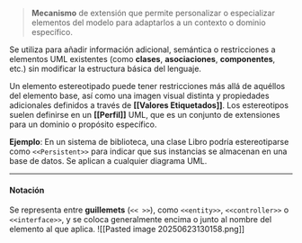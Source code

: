 > **Mecanismo** de extensión que permite personalizar o especializar elementos del modelo para adaptarlos a un contexto o dominio específico.

Se utiliza para añadir información adicional, semántica o restricciones a elementos UML existentes (como **clases**, **asociaciones**, **componentes**, etc.) sin modificar la estructura básica del lenguaje.

Un elemento estereotipado puede tener restricciones más allá de aquéllos del elemento base, así como una imagen visual distinta y propiedades adicionales definidos a través de **[[Valores Etiquetados]]**.
Los estereotipos suelen definirse en un **[[Perfil]]** UML, que es un conjunto de extensiones para un dominio o propósito específico.

 **Ejemplo**: En un sistema de biblioteca, una clase Libro podría estereotiparse como `<<Persistent>>` para indicar que sus instancias se almacenan en una base de datos. Se aplican a cualquier diagrama UML.
****
#### **Notación**
Se representa entre **guillemets** (`<< >>`), como `<<entity>>`, `<<controller>>` o `<<interface>>`, y se coloca generalmente encima o junto al nombre del elemento al que aplica.
![[Pasted image 20250623130158.png]]

